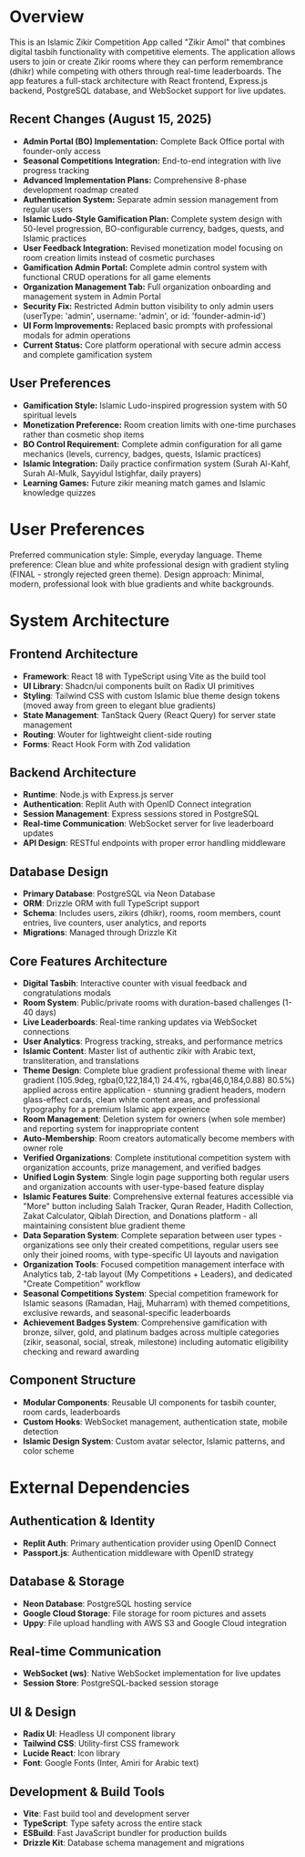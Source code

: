 # Overview

This is an Islamic Zikir Competition App called "Zikir Amol" that combines digital tasbih functionality with competitive elements. The application allows users to join or create Zikir rooms where they can perform remembrance (dhikr) while competing with others through real-time leaderboards. The app features a full-stack architecture with React frontend, Express.js backend, PostgreSQL database, and WebSocket support for live updates.

## Recent Changes (August 15, 2025)
- **Admin Portal (BO) Implementation:** Complete Back Office portal with founder-only access
- **Seasonal Competitions Integration:** End-to-end integration with live progress tracking
- **Advanced Implementation Plans:** Comprehensive 8-phase development roadmap created
- **Authentication System:** Separate admin session management from regular users
- **Islamic Ludo-Style Gamification Plan:** Complete system design with 50-level progression, BO-configurable currency, badges, quests, and Islamic practices
- **User Feedback Integration:** Revised monetization model focusing on room creation limits instead of cosmetic purchases
- **Gamification Admin Portal:** Complete admin control system with functional CRUD operations for all game elements
- **Organization Management Tab:** Full organization onboarding and management system in Admin Portal
- **Security Fix:** Restricted Admin button visibility to only admin users (userType: 'admin', username: 'admin', or id: 'founder-admin-id')
- **UI Form Improvements:** Replaced basic prompts with professional modals for admin operations
- **Current Status:** Core platform operational with secure admin access and complete gamification system

## User Preferences
- **Gamification Style:** Islamic Ludo-inspired progression system with 50 spiritual levels
- **Monetization Preference:** Room creation limits with one-time purchases rather than cosmetic shop items
- **BO Control Requirement:** Complete admin configuration for all game mechanics (levels, currency, badges, quests, Islamic practices)
- **Islamic Integration:** Daily practice confirmation system (Surah Al-Kahf, Surah Al-Mulk, Sayyidul Istighfar, daily prayers)
- **Learning Games:** Future zikir meaning match games and Islamic knowledge quizzes

# User Preferences

Preferred communication style: Simple, everyday language.
Theme preference: Clean blue and white professional design with gradient styling (FINAL - strongly rejected green theme).
Design approach: Minimal, modern, professional look with blue gradients and white backgrounds.

# System Architecture

## Frontend Architecture
- **Framework**: React 18 with TypeScript using Vite as the build tool
- **UI Library**: Shadcn/ui components built on Radix UI primitives
- **Styling**: Tailwind CSS with custom Islamic blue theme design tokens (moved away from green to elegant blue gradients)
- **State Management**: TanStack Query (React Query) for server state management
- **Routing**: Wouter for lightweight client-side routing
- **Forms**: React Hook Form with Zod validation

## Backend Architecture
- **Runtime**: Node.js with Express.js server
- **Authentication**: Replit Auth with OpenID Connect integration
- **Session Management**: Express sessions stored in PostgreSQL
- **Real-time Communication**: WebSocket server for live leaderboard updates
- **API Design**: RESTful endpoints with proper error handling middleware

## Database Design
- **Primary Database**: PostgreSQL via Neon Database
- **ORM**: Drizzle ORM with full TypeScript support
- **Schema**: Includes users, zikirs (dhikr), rooms, room members, count entries, live counters, user analytics, and reports
- **Migrations**: Managed through Drizzle Kit

## Core Features Architecture
- **Digital Tasbih**: Interactive counter with visual feedback and congratulations modals
- **Room System**: Public/private rooms with duration-based challenges (1-40 days)
- **Live Leaderboards**: Real-time ranking updates via WebSocket connections
- **User Analytics**: Progress tracking, streaks, and performance metrics
- **Islamic Content**: Master list of authentic zikir with Arabic text, transliteration, and translations
- **Theme Design**: Complete blue gradient professional theme with linear gradient (105.9deg, rgba(0,122,184,1) 24.4%, rgba(46,0,184,0.88) 80.5%) applied across entire application - stunning gradient headers, modern glass-effect cards, clean white content areas, and professional typography for a premium Islamic app experience
- **Room Management**: Deletion system for owners (when sole member) and reporting system for inappropriate content
- **Auto-Membership**: Room creators automatically become members with owner role
- **Verified Organizations**: Complete institutional competition system with organization accounts, prize management, and verified badges
- **Unified Login System**: Single login page supporting both regular users and organization accounts with user-type-based feature display
- **Islamic Features Suite**: Comprehensive external features accessible via "More" button including Salah Tracker, Quran Reader, Hadith Collection, Zakat Calculator, Qiblah Direction, and Donations platform - all maintaining consistent blue gradient theme
- **Data Separation System**: Complete separation between user types - organizations see only their created competitions, regular users see only their joined rooms, with type-specific UI layouts and navigation
- **Organization Tools**: Focused competition management interface with Analytics tab, 2-tab layout (My Competitions + Leaders), and dedicated "Create Competition" workflow
- **Seasonal Competitions System**: Special competition framework for Islamic seasons (Ramadan, Hajj, Muharram) with themed competitions, exclusive rewards, and seasonal-specific leaderboards
- **Achievement Badges System**: Comprehensive gamification with bronze, silver, gold, and platinum badges across multiple categories (zikir, seasonal, social, streak, milestone) including automatic eligibility checking and reward awarding

## Component Structure
- **Modular Components**: Reusable UI components for tasbih counter, room cards, leaderboards
- **Custom Hooks**: WebSocket management, authentication state, mobile detection
- **Islamic Design System**: Custom avatar selector, Islamic patterns, and color scheme

# External Dependencies

## Authentication & Identity
- **Replit Auth**: Primary authentication provider using OpenID Connect
- **Passport.js**: Authentication middleware with OpenID strategy

## Database & Storage
- **Neon Database**: PostgreSQL hosting service
- **Google Cloud Storage**: File storage for room pictures and assets
- **Uppy**: File upload handling with AWS S3 and Google Cloud integration

## Real-time Communication
- **WebSocket (ws)**: Native WebSocket implementation for live updates
- **Session Store**: PostgreSQL-backed session storage

## UI & Design
- **Radix UI**: Headless UI component library
- **Tailwind CSS**: Utility-first CSS framework
- **Lucide React**: Icon library
- **Font**: Google Fonts (Inter, Amiri for Arabic text)

## Development & Build Tools
- **Vite**: Fast build tool and development server
- **TypeScript**: Type safety across the entire stack
- **ESBuild**: Fast JavaScript bundler for production builds
- **Drizzle Kit**: Database schema management and migrations